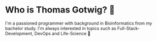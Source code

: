 # Who is Thomas Gotwig? 🤠

I'm a passioned programmer with background in Bioinformatics from my bachelor study. I'm always interested in topics such as Full-Stack-Development, DevOps and Life-Science 🐍
